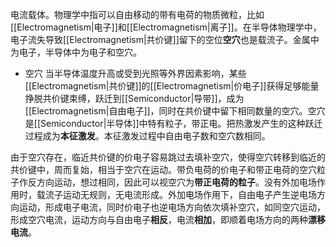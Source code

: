 电流载体。物理学中指可以自由移动的带有电荷的物质微粒，比如[[Electromagnetism|电子]]和[[Electromagnetism|离子]]。在半导体物理学中，电子流失导致[[Electromagnetism|共价键]]留下的空位**空穴**也是载流子。金属中为电子，半导体中为电子和空穴。

-	空穴
当半导体温度升高或受到光照等外界因素影响，某些[[Electromagnetism|共价键]]的[[Electromagnetism|价电子]]获得足够能量挣脱共价键束缚，跃迁到[[Semiconductor|导带]]，成为[[Electromagnetism|自由电子]]，同时在共价键中留下相同数量的空穴。空穴是[[Semiconductor|半导体]]中特有粒子，带正电。把热激发产生的这种跃迁过程成为**本征激发**。本征激发过程中自由电子数和空穴数相同。

由于空穴存在，临近共价键的价电子容易跳过去填补空穴，使得空穴转移到临近的共价键中，周而复始，相当于空穴在运动。带负电荷的价电子和带正电荷的空穴粒子作反方向运动，想过相同，因此可以视空穴为**带正电荷的粒子**。没有外加电场作用时，载流子运动无规则，无电流形成。外加电场作用下，自由电子产生逆电场方向运动，形成电子电流，同时价电子也逆电场方向依次填补空穴，如同空穴运动，形成空穴电流，运动方向与自由电子**相反**，电流**相加**，即顺着电场方向的两种**漂移电流**。


